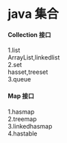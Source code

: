 #  java 集合</br>
#### Collection 接口</br>
1.list</br>
ArrayList,linkedlist</br>
2.set</br>
hasset,treeset</br>
3.queue</br>
#### Map 接口</br>
1.hasmap</br>
2.treemap</br>
3.linkedhasmap</br>
4.hastable</br>
